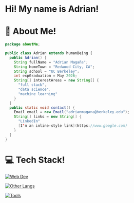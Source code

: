 # Hi! My name is Adrian!

# :standing_person: About Me!

```java
package aboutMe;

public class Adrian extends humanBeing {
  public Adrian() {
    String fullName = "Adrian Magaña";
    String homeTown = "Redwood City, CA";
    String school = "UC Berkeley";
    int expGraduation = May 2026;
    String[] interestAreas = new String[] {
      "full stack",
      "data science",
      "machine learning"
    }
  }
  public static void contact() {
    Email email = new Email("adrianmagana@berkeley.edu");
    String[] links = new String[] {
      "LinkedIn"
      [I'm an inline-style link](https://www.google.com)
    }
  }
}
```

# :computer: Tech Stack!
[![Web Dev](https://skillicons.dev/icons?i=html,css,js,ts,mongodb,express,react,nodejs,tailwind,next&theme=dark)](https://skillicons.dev)

[![Other Langs](https://skillicons.dev/icons?i=python,java,cpp&theme=dark)](https://skillicons.dev)

[![Tools](https://skillicons.dev/icons?i=vscode,github,postman,heroku,figma,vercel,npm&theme=dark)](https://skillicons.dev)

